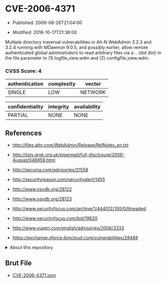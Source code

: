 # CVE-2006-4371

- Published: 2006-08-26T21:04:00

- Modified: 2018-10-17T21:36:00

Multiple directory traversal vulnerabilities in Alt-N WebAdmin 3.2.3 and 3.2.4 running with MDaemon 9.0.5, and possibly earlier, allow remote authenticated global administrators to read arbitrary files via a .. (dot dot) in the file parameter to (1) logfile_view.wdm and (2) configfile_view.wdm.

### CVSS Score: **4**

| authentication | complexity | vector |
| --- | --- | --- |
| SINGLE | LOW | NETWORK |

| confidentiality | integrity | availability |
| --- | --- | --- |
| PARTIAL | NONE | NONE |

## References

* http://files.altn.com/WebAdmin/Release/RelNotes_en.txt

* http://lists.grok.org.uk/pipermail/full-disclosure/2006-August/048959.html

* http://secunia.com/advisories/21558

* http://securityreason.com/securityalert/1455

* http://www.osvdb.org/28122

* http://www.osvdb.org/28123

* http://www.securityfocus.com/archive/1/444012/100/0/threaded

* http://www.securityfocus.com/bid/19620

* http://www.vupen.com/english/advisories/2006/3333

* https://exchange.xforce.ibmcloud.com/vulnerabilities/28488

<details>
<summary>About this repository</summary> 

  This repository is part of the project [Live Hack CVE](https://github.com/Live-Hack-CVE). Main website can be found [www.live-hack.org](https://www.live-hack.org) 
  
  Made by [Sn0wAlice](https://github.com/Sn0wAlice) for the people that care about security and need to have a feed of the latest CVEs. Hope you enjoy it, don't forget to star the repo and follow me on [Twitter](https://twitter.com/Sn0wAlice) and [Github](https://github.com/Sn0wAlice). And that is my [personnal website](https://www.alice-snow.me/)

  - [Home Page](https://github.com/Live-Hack-CVE)
  - [Framework](https://github.com/Live-Hack-CVE/cve-framework)
  - [CVE database](https://github.com/Live-Hack-CVE/full_database)
  - [Changelog](https://github.com/Live-Hack-CVE/Changelog)
</details>

## Brut File

* [CVE-2006-4371.json](https://raw.githubusercontent.com/Live-Hack-CVE/full_database/main/cves/2006/CVE-2006-4371.json)

